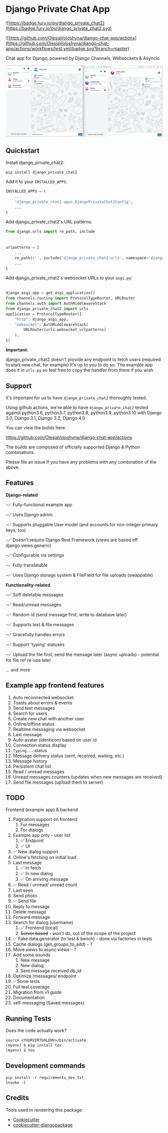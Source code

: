 Django Private Chat App
======================

![https://badge.fury.io/py/django_private_chat2](https://badge.fury.io/py/django_private_chat2.svg)

![https://github.com/OlesiaVoloshyna/django-chat-app/actions](https://github.com/OlesiaVoloshyna/django-chat-app/actions/workflows/test.yml/badge.svg?branch=master)

Chat app for Django, powered by Django Channels, Websockets & Asyncio

![screenshot](https://github.com/OlesiaVoloshyna/django-chat-app/blob/master/screenshots/screen.jpg?raw=true)


Quickstart
----------

Install django_private_chat2:

    pip install django_private_chat2

Add it to your `INSTALLED_APPS`:

```python
INSTALLED_APPS = (
    ...
    'django_private_chat2.apps.DjangoPrivateChat2Config',
    ...
)
```

Add django_private_chat2's URL patterns:

```python
from django.urls import re_path, include


urlpatterns = [
    ...
    re_path(r'', include('django_private_chat2.urls', namespace='django_private_chat2')),
    ...
]
```

Add django_private_chat2's websocket URLs to your `asgi.py`:
```python

django_asgi_app = get_asgi_application()
from channels.routing import ProtocolTypeRouter, URLRouter
from channels.auth import AuthMiddlewareStack
from django_private_chat2 import urls
application = ProtocolTypeRouter({
    "http": django_asgi_app,
    "websocket": AuthMiddlewareStack(
        URLRouter(urls.websocket_urlpatterns)
    ),
})

```


**Important:**

django_private_chat2 doesn't provide any endpoint to fetch users (required to start new chat, for example)
It's up to you to do so. The example app does it in `urls.py` so feel free to copy the handler from there if you wish.

Support
--------

It's important for us to have `django_private_chat2` thoroughly tested.

Using github actions, we're able to have `django_private_chat2` tested against python3.6, python3.7, python3.8, python3.9, python3.10 with Django 3.0, Django 3.1,  Django 3.2, Django 4.0

You can view the builds here:

https://github.com/OlesiaVoloshyna/django-chat-app/actions

The builds are composed of officially supported Django & Python combinations.

Please file an issue if you have any problems with any combination of the above. 


Features
--------

__Django-related__

-:white_check_mark: Fully-functional example app

-:white_check_mark: Uses Django admin

-:white_check_mark: Supports pluggable User model (and accounts for non-integer primary keys, too)

-:white_check_mark: Doesn't require Django Rest Framework (views are based off django.views.generic)

-:white_check_mark: Configurable via settings

-:white_check_mark: Fully translatable 

-:white_check_mark: Uses Django storage system & FileField for file uploads (swappable)


__Functionality-related__

-:white_check_mark: Soft deletable messages

-:white_check_mark: Read/unread messages

-:white_check_mark: Random id (send message first, write to database later)

-:white_check_mark: Supports text & file messages

-:white_check_mark: Gracefully handles errors

-:white_check_mark: Support 'typing' statuses

-:white_check_mark: Upload the file first, send the message later (async uploads) - potential for file ref re-use later

... and more


Example app frontend features
-----------------------------

1. Auto reconnected websocket
2. Toasts about errors & events
3. Send text messages
4. Search for users
5. Create new chat with another user
6. Online/offline status
7. Realtime messaging via websocket
8. Last message
9. Auto-avatar (identicon) based on user id
10. Connection status display
11. `Typing...` status
12. Message delivery status (sent, received, waiting, etc.)
13. Message history
14. Persistent chat list
15. Read / unread messages
16. Unread messages counters (updates when new messages are received)
17. Send file messages (upload them to server)

TODO 
----

Frontend (example app) & backend

1. Pagination support on frontend
    1. For messages 
    2. For dialogs
2. Example app only - user list
    1. :white_check_mark: Endpoint
    2. :white_check_mark: UI
3. :white_check_mark: New dialog support
4. Online's fetching on initial load
5. Last message
    1. :white_check_mark: In fetch
    2. :white_check_mark: In new dialog
    3. :white_check_mark: On arriving message
6. :white_check_mark: Read / unread/ unread count
7. Last seen
8. Send photo
9. :white_check_mark: Send file
10. Reply to message
11. Delete message
12. Forward message
13. Search for dialog (username)
    1. :white_check_mark: Frontend (local)
    2. ~~Server based~~ - won't do, out of the scope of the project
14. :white_check_mark: Fake data generator (to test & bench) - done via factories in tests
15. Cache dialogs (get_groups_to_add) - ?
16. Move views to async views - ?
17. Add some sounds
    1. New message
    2. New dialog
    3. Sent message received db_id
18. Optimize /messages/ endpoint
19. :white_check_mark:Some tests
20. Full test coverage
21. Migration from v1 guide
22. Documentation
23. self-messaging (Saved messages)

Running Tests
-------------

Does the code actually work?

    source <YOURVIRTUALENV>/bin/activate
    (myenv) $ pip install tox
    (myenv) $ tox

Development commands
--------------------

    pip install -r requirements_dev.txt
    invoke -l

Credits
-------

Tools used in rendering this package:

-   [Cookiecutter](https://github.com/audreyr/cookiecutter)
-   [cookiecutter-djangopackage](https://github.com/pydanny/cookiecutter-djangopackage)
